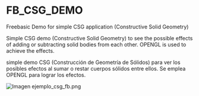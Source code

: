 # FB_CSG_DEMO
Freebasic Demo for simple CSG application (Constructive Solid Geometry)

Simple CSG demo (Constructive Solid Geometry) to see the possible effects of adding or subtracting solid bodies from each other. 
OPENGL is used to achieve the effects.

simple demo CSG (Construcción de Geometría de Sólidos) para ver los posibles efectos al sumar o restar cuerpos sólidos entre ellos. Se emplea OPENGL para lograr los efectos.


![Imagen ejemplo_csg_fb.png](https://github.com/jepalza/FB_CSG_DEMO/blob/main/pictures/ejemplo_csg_fb.jpg)
